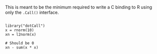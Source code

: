 This is meant to be the minimum required to write a C binding to R using
only the `.Call()` interface.

```

library("dotCall")
x = rnorm(10)
xn = l2norm(x)

# Should be 0
xn - sum(x * x)

```
